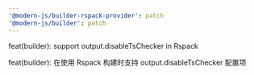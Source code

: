 ```yaml
---
'@modern-js/builder-rspack-provider': patch
'@modern-js/builder': patch
---
```


feat(builder): support output.disableTsChecker in Rspack

feat(builder): 在使用 Rspack 构建时支持 output.disableTsChecker 配置项
